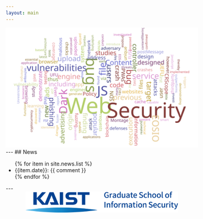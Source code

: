 ```yaml
---
layout: main
---
```

<div class="text-center">
<img src="images/main_wordcloud.svg">
</div>
---
## News
<ul>
{% for item in site.news.list %}
  <li>
    {{item.date}}: {{ comment }}
  </li>
{% endfor %}
</ul>
---
<div style="text-align: center">
  <div class="row">
    <div class="col-md-3"></div>
    <div class="col-md-6">
      <a href="https://gsis.kaist.ac.kr/"><img src="images/kaist-gsis.png" style="width:400px;" /></a>
    </div>
    <div class="col-md-3"></div>
  </div>
</div>
